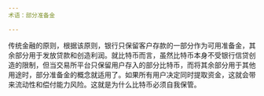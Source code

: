 ```yaml
---
术语：部分准备金

---
```

传统金融的原则，根据该原则，银行只保留客户存款的一部分作为可用准备金，其余部分用于发放贷款和创造利润。就比特币而言，虽然比特币本身不受银行信贷创造的限制，但当交易所平台只保留用户存入的部分比特币，而将其余部分用于其他用途时，部分准备金的概念就适用了。如果所有用户决定同时提取资金，这就会带来流动性和偿付能力风险。这就是为什么比特币必须自我保管。